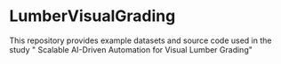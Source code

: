 # LumberVisualGrading
This repository provides example datasets and source code used in the study " Scalable AI-Driven Automation for Visual Lumber Grading"
